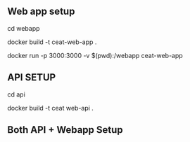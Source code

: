 

## Web app setup

cd webapp

docker build -t ceat-web-app . 

docker run -p 3000:3000 -v $(pwd):/webapp ceat-web-app


## API SETUP ##
cd api

docker build -t ceat web-api .



## Both API + Webapp Setup ##
